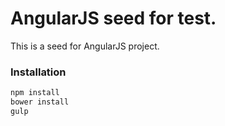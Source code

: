 # AngularJS seed for test.
This is a seed for AngularJS project.

### Installation

 ```sh
npm install
bower install
gulp
 ```
